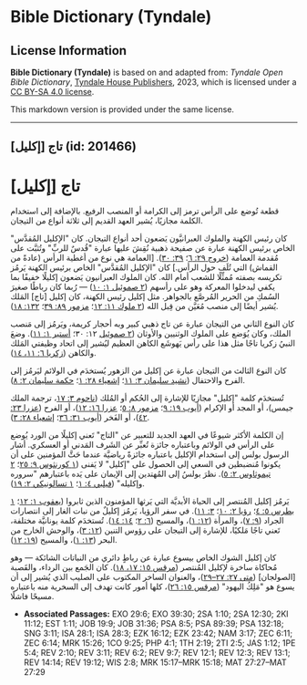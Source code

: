 # Bible Dictionary (Tyndale)

## License Information

**Bible Dictionary (Tyndale)** is based on and adapted from: _Tyndale Open Bible Dictionary_, [Tyndale House Publishers](https://tyndaleopenresources.com/), 2023, which is licensed under a [CC BY-SA 4.0 license](https://creativecommons.org/licenses/by-sa/4.0/legalcode.en).

This markdown version is provided under the same license.



--------------------------------

## تاج [إكليل] (id: 201466)

تاج \[إكليل]
============

قطعة تُوضع على الرأس ترمز إلى الكرامة أو المنصب الرفيع. بالإضافة إلى استخدام الكلمة مجازيًا، يُشير العهد القديم إلى ثلاثة أنواع من التيجان.

كان رئيس الكهنة والملوك العبرانيَّون يَضعون أحد أنواع التيجان. كان "الإكليل المُقدَّس" الخاص برئيس الكهنة عبارة عن صفيحة ذهبية نُقِشَ عليها عبارة "قُدسٌ للربِّ" وتُثبَّت على مُقدمة العمامة ([خروج ٢٩: ٦](https://ref.ly/Exod29:6)؛ [٣٩: ٣٠](https://ref.ly/Exod39:30)). \[العمامة هي نوع من أغطية الرأس (عادةً من القماش) التي تُلَف حول الرأس.] كان "الإكليل المُقدَّس" الخاص برئيس الكهنة يَرمُز تكريسه بصفته مُمثِّلًا للشعب أمام الله. كان الملوك العبرانيون يَضعون إكليلًا خفيفًا بما يكفي ليدخلوا المعركة وهو على رأسهم ([٢ صموئيل ١: ١٠](https://ref.ly/2Sam1:10)) — رُبما كان رباطًا صغيرَ السُمكِ من الحرير المُرصَّع بالجواهر. مثل إكليل رئيس الكهنة، كان إكليل \[تاج] المَلك يُشير أيضًا إلى منصب مُعَيَّن من قِبل الله ([٢ ملوك ١١: ١٢](https://ref.ly/2Kgs11:12)؛ [مزمور ٨٩: ٣٩](https://ref.ly/Ps89:39)؛ [١٣٢: ١٨](https://ref.ly/Ps132:18)).

كان النوع الثاني من التيجان عبارة عن تاج ذهبي كبير وبه أحجار كريمة، ويَرمُز إلى مَنصب الملك، وكان يُوَضع على الملوك الوثنيين والأوثان ([٢ صموئيل](https://ref.ly/2Sam12:30) ١٢: ٣٠؛ [أستير ١: ١١](https://ref.ly/Esth1:11)). وضعَ النبيُ زكريا تاجًا مثل هذا على رأس يَهوشَع الكاهن العظيم ليُشير إلى اتحاد وظيفتي المَلك والكاهن ([زكريا ٦: ١١، ١٤](https://ref.ly/Zech6:11)).

كان النوع الثالث من التيجان عبارة عن إكليل من الزهور يُستخدَم في الولائم ليَرمُز إلى الفرح والاحتفال ([نشيد سليمان ٣: ١١](https://ref.ly/Song3:11)؛ [إشعياء ٢٨: ١](https://ref.ly/Isa28:1)؛ [حكمة سليمان ٢: ٨](https://ref.ly/Wis2:8)).

تُستخدَم كلمة "إكليل" مجازيًا للإشارة إلى الحُكم أو المُلك ([ناحوم ٣: ١٧](https://ref.ly/Nah3:17)، ترجمة الملك جيمس)، أو المجد أو الإكرام ([أيوب ١٩: ٩](https://ref.ly/Job19:9)؛ [مزمور ٨: ٥](https://ref.ly/Ps8:5)؛ [عزرا ١٦: ١٢](https://ref.ly/Ezek16:12))، أو الفرح ([عزرا ٢٣: ٤٢](https://ref.ly/Ezek23:42))، أو الفَخر ([أيوب ٣١: ٣٦](https://ref.ly/Job31:36)؛ [إشعياء ٢٨: ٣](https://ref.ly/Isa28:3)).

إن الكلمة الأكثر شيوعًا في العهد الجديد للتعبير عن "التاج" تَعني إكليلًا من الورد يُوضع على الرأس في الولائم وباعتباره جائزة تُعبِّر عن الشَرف المَدني أو العسكري. أشار الرسول بولس إلى استخدام الإكليل باعتباره جائزةً رياضيَّة عندما حَثَّ المؤمنين على أن يكونوا مُنضبطين في السعي إلى الحصول على "إكليل" لا يَفنى ([١ كورنثوس ٩: ٢٥](https://ref.ly/1Cor9:25)؛ [٢ تيموثاوس ٢: ٥](https://ref.ly/2Tim2:5)). نظرَ بولسُ إلى المُهتدين إلى الإيمان على يَده باعتبارهم "سروره وإكليله" ([فيلبي ٤: ١](https://ref.ly/Phil4:1)؛ [١ تسالونيكي ٢: ١٩](https://ref.ly/1Thess2:19)).

يَرمُز إكليل المُنتصر إلى الحياة الأبديَّة التي يَرثها المؤمنون الذين ثابروا ([يعقوب ١: ١٢](https://ref.ly/Jas1:12)؛ [١ بطرس ٥: ٤](https://ref.ly/1Pet5:4)؛ [رؤيا ٢: ١٠](https://ref.ly/Rev2:10)؛ [٣: ١١](https://ref.ly/Rev3:11)). في سفر الرؤيا، يَرمُز إكليلٌ من نبات الغار إلى انتصارات الجراد ([٩: ٧](https://ref.ly/Rev9:7))، والمرأة ([١٢: ١](https://ref.ly/Rev12:1))، والمسيح ([٦: ٢](https://ref.ly/Rev6:2)؛ [١٤: ١٤](https://ref.ly/Rev14:14)). تُستخدَم كلمة يونانيَّة مختلفة، تَعني تاجًا مَلكيًا، للإشارة إلى التيجان على رؤوس التنين ([١٢: ٣](https://ref.ly/Rev12:3))، والوحش الخارج من البحر ([١٣: ١](https://ref.ly/Rev13:1))، والمسيح ([١٩: ١٢](https://ref.ly/Rev19:12)).

كان إكليل الشوك الخاص بيسوع عبارة عن رباطٍ دائري من النباتات الشائكة — وهو مُحاكاة ساخرة لإكليل المُنتصر ([مرقس ١٥: ١٧، ١٨](https://ref.ly/Mark15:17-Mark15:18)). كان الجَمع بين الرداء، والقَصبة \[الصولجان] ([متى ٢٧: ٢٧–٢٩](https://ref.ly/Matt27:27-Matt27:29))، والعنوان الساخر المكتوب على الصليب الذي يُشير إلى أن يسوع هو "مَلِكُ اليهود" ([مرقس ١٥: ٢٦](https://ref.ly/Mark15:26))، كلها أمور كانت تهدف إلى السخرية منه باعتباره مسيحًا فاشلًا.

* **Associated Passages:** EXO 29:6; EXO 39:30; 2SA 1:10; 2SA 12:30; 2KI 11:12; EST 1:11; JOB 19:9; JOB 31:36; PSA 8:5; PSA 89:39; PSA 132:18; SNG 3:11; ISA 28:1; ISA 28:3; EZK 16:12; EZK 23:42; NAM 3:17; ZEC 6:11; ZEC 6:14; MRK 15:26; 1CO 9:25; PHP 4:1; 1TH 2:19; 2TI 2:5; JAS 1:12; 1PE 5:4; REV 2:10; REV 3:11; REV 6:2; REV 9:7; REV 12:1; REV 12:3; REV 13:1; REV 14:14; REV 19:12; WIS 2:8; MRK 15:17–MRK 15:18; MAT 27:27–MAT 27:29

